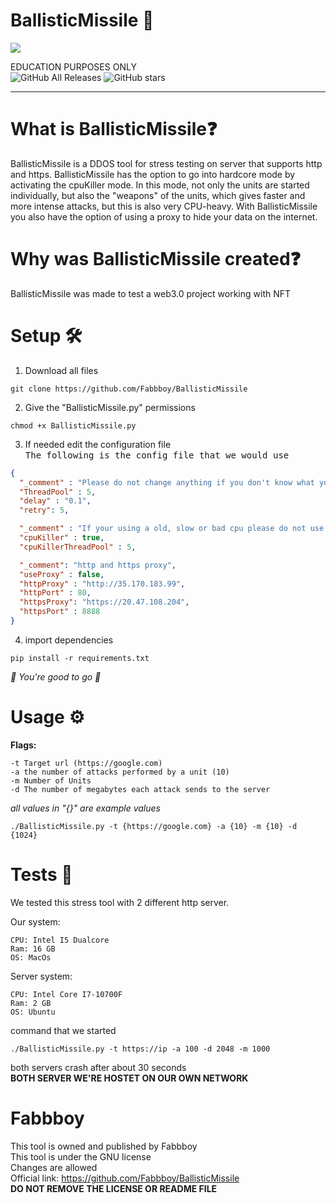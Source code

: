 # BallisticMissile 🎯
<img src="https://media.discordapp.net/attachments/945398687906013194/947523570161041458/BML.png?width=2160&height=772">

EDUCATION PURPOSES ONLY\
![GitHub All Releases](https://img.shields.io/github/downloads/Fabbboy/BallisticMissile/total?color=black) ![GitHub stars](https://img.shields.io/github/stars/Fabbboy/BallisticMissile?style=social)
***
# What is BallisticMissile❓
BallisticMissile is a DDOS tool for stress testing on server that supports http and https. BallisticMissile has the option to go into hardcore mode by activating the cpuKiller mode. In this mode, not only the units are started individually, but also the "weapons" of the units, which gives faster and more intense attacks, but this is also very CPU-heavy. With BallisticMissile you also have the option of using a proxy to hide your data on the internet. 
# Why was BallisticMissile created❓
BallisticMissile was made to test a web3.0 project working with NFT


# Setup 🛠️
1. Download all files 
```shell
git clone https://github.com/Fabbboy/BallisticMissile 
```
2. Give the "BallisticMissile.py" permissions
```shell
chmod +x BallisticMissile.py
```
3. If needed edit the configuration file\
<tt>The following is the config file that we would use</tt>
```json
{
  "_comment" : "Please do not change anything if you don't know what you are doing",
  "ThreadPool" : 5,
  "delay" : "0.1",
  "retry": 5,

  "_comment" : "If your using a old, slow or bad cpu please do not use this below",
  "cpuKiller" : true,   
  "cpuKillerThreadPool" : 5,

  "_comment": "http and https proxy",
  "useProxy" : false,
  "httpProxy" : "http://35.170.183.99",
  "httpPort" : 80,
  "httpsProxy": "https://20.47.108.204",
  "httpsPort" :	8888
}
```
4. import dependencies
```shell
pip install -r requirements.txt
```
*🚀 You're good to go 🚀*

# Usage ⚙️
**Flags:**
```shell
-t Target url (https://google.com)
-a the number of attacks performed by a unit (10)
-m Number of Units
-d The number of megabytes each attack sends to the server
```

*all values in "{}" are example values*
```shell
./BallisticMissile.py -t {https://google.com} -a {10} -m {10} -d {1024}
```
# Tests 🧪
We tested this stress tool with 2 different http server.

Our system:
```
CPU: Intel I5 Dualcore 
Ram: 16 GB
OS: MacOs
```
Server system:
```
CPU: Intel Core I7-10700F
Ram: 2 GB
OS: Ubuntu
```
command that we started
```
./BallisticMissile.py -t https://ip -a 100 -d 2048 -m 1000
```
both servers crash after about 30 seconds\
**BOTH SERVER WE'RE HOSTET ON OUR OWN NETWORK**

# Fabbboy
This tool is owned and published by Fabbboy\
This tool is under the GNU license\
Changes are allowed\
Official link: https://github.com/Fabbboy/BallisticMissile \
**DO NOT REMOVE THE LICENSE OR README FILE**
